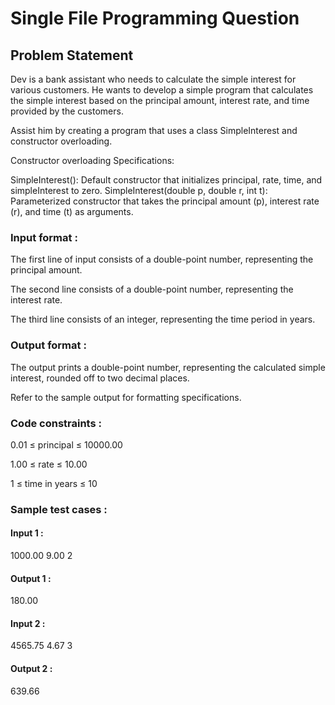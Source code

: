 # Single File Programming Question

## Problem Statement

Dev is a bank assistant who needs to calculate the simple interest for various customers. He wants to develop a simple program that calculates the simple interest based on the principal amount, interest rate, and time provided by the customers.

Assist him by creating a program that uses a class SimpleInterest and constructor overloading.

Constructor overloading Specifications:

SimpleInterest(): Default constructor that initializes principal, rate, time, and simpleInterest to zero.
SimpleInterest(double p, double r, int t): Parameterized constructor that takes the principal amount (p), interest rate (r), and time (t) as arguments.

### Input format :

The first line of input consists of a double-point number, representing the principal amount.

The second line consists of a double-point number, representing the interest rate.

The third line consists of an integer, representing the time period in years.

### Output format :

The output prints a double-point number, representing the calculated simple interest, rounded off to two decimal places.

Refer to the sample output for formatting specifications.

### Code constraints :

0.01 ≤ principal ≤ 10000.00

1.00 ≤ rate ≤ 10.00

1 ≤ time in years ≤ 10

### Sample test cases :

#### Input 1 :

1000.00
9.00
2

#### Output 1 :

180.00

#### Input 2 :

4565.75
4.67
3

#### Output 2 :

639.66
